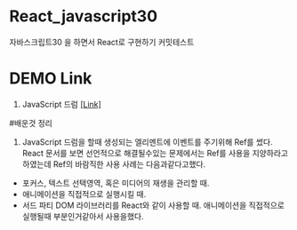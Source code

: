 # React_javascript30
자바스크립트30 을 하면서 React로 구현하기 커밋테스트




# DEMO Link

1. JavaScript 드럼 
[[Link]](http://heejune.kr/react_project/javascript30/1/)








#배운것 정리


1. JavaScript 드럼을 할때 생성되는 엘리멘트에 이벤트를 주기위해 Ref를 썼다.
React 문서를 보면 선언적으로 해결될수있는 문제에서는 Ref를 사용을 지양하라고하였는데
Ref의 바람직한 사용 사례는 다음과같다고했다.
* 포커스, 텍스트 선택영역, 혹은 미디어의 재생을 관리할 때.
* 애니메이션을 직접적으로 실행시킬 때.
* 서드 파티 DOM 라이브러리를 React와 같이 사용할 때.
 애니메이션을 직접적으로 실행될때 부분인거같아서 사용을했다.
